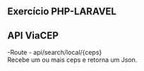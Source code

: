 ## Exercício PHP-LARAVEL
## API ViaCEP
-Route
    - api/search/local/{ceps} <br>
    Recebe um ou mais ceps e retorna um Json.
